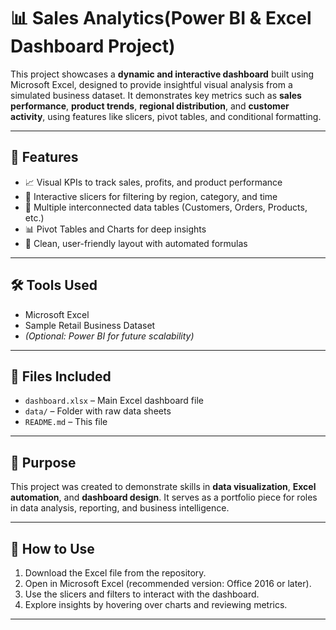 # 📊 Sales Analytics(Power BI & Excel Dashboard Project)

This project showcases a **dynamic and interactive dashboard** built using Microsoft Excel, designed to provide insightful visual analysis from a simulated business dataset. It demonstrates key metrics such as **sales performance**, **product trends**, **regional distribution**, and **customer activity**, using features like slicers, pivot tables, and conditional formatting.

---

## 🚀 Features

- 📈 Visual KPIs to track sales, profits, and product performance  
- 🔄 Interactive slicers for filtering by region, category, and time  
- 🧩 Multiple interconnected data tables (Customers, Orders, Products, etc.)  
- 📊 Pivot Tables and Charts for deep insights  
- 🧼 Clean, user-friendly layout with automated formulas  

---

## 🛠 Tools Used

- Microsoft Excel  
- Sample Retail Business Dataset  
- *(Optional: Power BI for future scalability)*

---

## 📁 Files Included

- `dashboard.xlsx` – Main Excel dashboard file  
- `data/` – Folder with raw data sheets  
- `README.md` – This file  

---

## 🎯 Purpose

This project was created to demonstrate skills in **data visualization**, **Excel automation**, and **dashboard design**. It serves as a portfolio piece for roles in data analysis, reporting, and business intelligence.

---

## 📌 How to Use

1. Download the Excel file from the repository.  
2. Open in Microsoft Excel (recommended version: Office 2016 or later).  
3. Use the slicers and filters to interact with the dashboard.  
4. Explore insights by hovering over charts and reviewing metrics.

---

